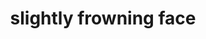 ---
layout: smileys&emotion
title: slightly frowning face
emoji: slightly_frowning_face
permalink: 🙁.html
image: assets/img/3moji/slightly_frowning_face.png
---